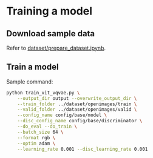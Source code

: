 # Training a model

## Download sample data

Refer to [dataset/prepare_dataset.ipynb](/dataset/prepare_dataset.ipynb).

## Train a model

Sample command:

```bash
python train_vit_vqvae.py \
    --output_dir output --overwrite_output_dir \
    --train_folder ../dataset/openimages/train \
    --valid_folder ../dataset/openimages/valid \
    --config_name config/base/model \
    --disc_config_name config/base/discriminator \
    --do_eval --do_train \
    --batch_size 64 \
    --format rgb \
    --optim adam \
    --learning_rate 0.001 --disc_learning_rate 0.001
```
